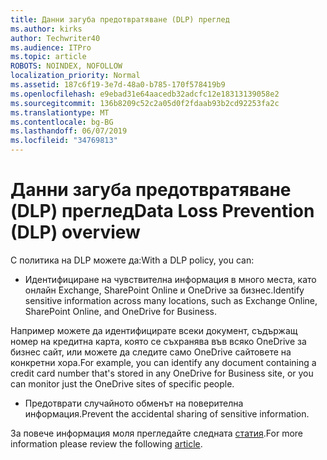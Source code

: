 ```yaml
---
title: Данни загуба предотвратяване (DLP) преглед
ms.author: kirks
author: Techwriter40
ms.audience: ITPro
ms.topic: article
ROBOTS: NOINDEX, NOFOLLOW
localization_priority: Normal
ms.assetid: 187c6f19-3e7d-48a0-b785-170f578419b9
ms.openlocfilehash: e9ebad31e64aacedb32adcfc12e18313139058e2
ms.sourcegitcommit: 136b8209c52c2a05d0f2fdaab93b2cd92253fa2c
ms.translationtype: MT
ms.contentlocale: bg-BG
ms.lasthandoff: 06/07/2019
ms.locfileid: "34769813"
---
```

# <a name="data-loss-prevention-dlp-overview"></a><span data-ttu-id="1dc18-102">Данни загуба предотвратяване (DLP) преглед</span><span class="sxs-lookup"><span data-stu-id="1dc18-102">Data Loss Prevention (DLP) overview</span></span>

<span data-ttu-id="1dc18-103">С политика на DLP можете да:</span><span class="sxs-lookup"><span data-stu-id="1dc18-103">With a DLP policy, you can:</span></span>

- <span data-ttu-id="1dc18-104">Идентифициране на чувствителна информация в много места, като онлайн Exchange, SharePoint Online и OneDrive за бизнес.</span><span class="sxs-lookup"><span data-stu-id="1dc18-104">Identify sensitive information across many locations, such as Exchange Online, SharePoint Online, and OneDrive for Business.</span></span>


<span data-ttu-id="1dc18-105">Например можете да идентифицирате всеки документ, съдържащ номер на кредитна карта, която се съхранява във всяко OneDrive за бизнес сайт, или можете да следите само OneDrive сайтовете на конкретни хора.</span><span class="sxs-lookup"><span data-stu-id="1dc18-105">For example, you can identify any document containing a credit card number that's stored in any OneDrive for Business site, or you can monitor just the OneDrive sites of specific people.</span></span>

- <span data-ttu-id="1dc18-106">Предотврати случайното обменът на поверителна информация.</span><span class="sxs-lookup"><span data-stu-id="1dc18-106">Prevent the accidental sharing of sensitive information.</span></span>


<span data-ttu-id="1dc18-107">За повече информация моля прегледайте следната [статия](https://docs.microsoft.com/office365/securitycompliance/data-loss-prevention-policies).</span><span class="sxs-lookup"><span data-stu-id="1dc18-107">For more information please review the following [article](https://docs.microsoft.com/office365/securitycompliance/data-loss-prevention-policies).</span></span>


